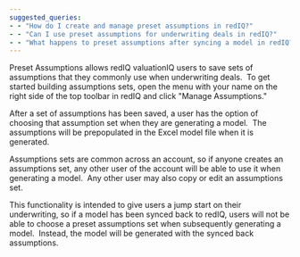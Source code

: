 ```yaml
---
suggested_queries:
- - "How do I create and manage preset assumptions in redIQ?"
- - "Can I use preset assumptions for underwriting deals in redIQ?"
- - "What happens to preset assumptions after syncing a model in redIQ?"
---
```

Preset Assumptions allows redIQ valuationIQ users to save sets of assumptions that they commonly use when underwriting deals.  To get started building assumptions sets, open the menu with your name on the right side of the top toolbar in redIQ and click "Manage Assumptions."

After a set of assumptions has been saved, a user has the option of choosing that assumption set when they are generating a model.  The assumptions will be prepopulated in the Excel model file when it is generated.

Assumptions sets are common across an account, so if anyone creates an assumptions set, any other user of the account will be able to use it when generating a model.  Any other user may also copy or edit an assumptions set.

This functionality is intended to give users a jump start on their underwriting, so if a model has been synced back to redIQ, users will not be able to choose a preset assumptions set when subsequently generating a model.  Instead, the model will be generated with the synced back assumptions.